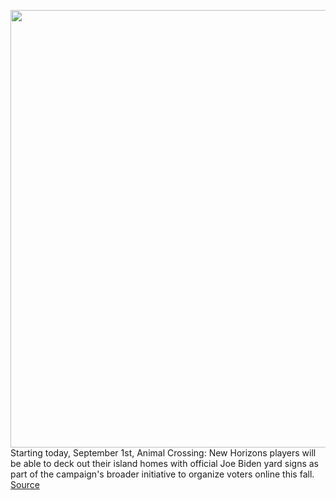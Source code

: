 <img src='https://cdn.vox-cdn.com/thumbor/PEbCaNEeUMajFgF0bETSNphuSzs=/0x0:1600x900/1200x800/filters:focal(672x322:928x578)/cdn.vox-cdn.com/uploads/chorus_image/image/67325808/IMG_0083.0.png' width='700px' /><br/>
Starting today, September 1st, Animal Crossing: New Horizons players will be able to deck out their island homes with official Joe Biden yard signs as part of the campaign's broader initiative to organize voters online this fall.
<a href='https://www.theverge.com/2020/9/1/21409727/biden-harris-animal-crossing-campaign-new-horizons-yard-signs-election'> Source <a/>